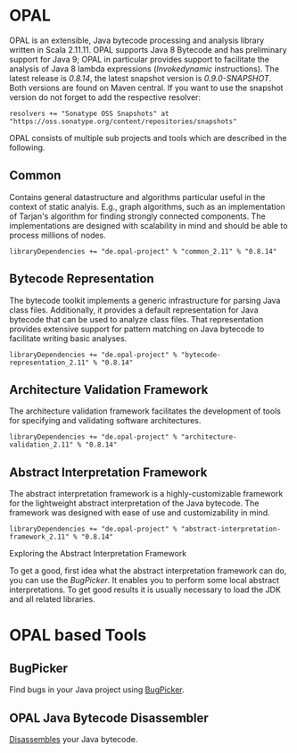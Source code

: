 # OPAL

OPAL is an extensible, Java bytecode processing and analysis library written in Scala 2.11.11. OPAL supports Java 8 Bytecode and has preliminary support for Java 9; OPAL in particular provides support to facilitate the analysis of Java 8 lambda expressions (*Invokedynamic* instructions). The latest release is *0.8.14*, the latest snapshot version is *0.9.0-SNAPSHOT*. Both versions are found on Maven central. If you want to use the snapshot version do not forget to add the respective resolver:

    resolvers += "Sonatype OSS Snapshots" at "https://oss.sonatype.org/content/repositories/snapshots"

OPAL consists of multiple sub projects and tools which are described in the following.

## Common
Contains general datastructure and algorithms particular useful in the context of static analyis. E.g., graph algorithms, such as
an implementation of Tarjan's algorithm for finding strongly connected components. The implementations are designed with scalability in mind and should be able to process millions of nodes.

    libraryDependencies += "de.opal-project" % "common_2.11" % "0.8.14"


## Bytecode Representation
The bytecode toolkit implements a generic infrastructure for parsing Java class files. Additionally,
it provides a default representation for Java bytecode that can be used to analyze class files. That
representation provides extensive support for pattern matching on Java bytecode to facilitate writing
basic analyses.

    libraryDependencies += "de.opal-project" % "bytecode-representation_2.11" % "0.8.14"


## Architecture Validation Framework
The architecture validation framework facilitates the development of tools for specifying and validating software architectures.

    libraryDependencies += "de.opal-project" % "architecture-validation_2.11" % "0.8.14"

## Abstract Interpretation Framework
The abstract interpretation framework is a highly-customizable framework for the lightweight abstract interpretation of the Java bytecode. The framework was designed with ease of use and customizability in mind.

    libraryDependencies += "de.opal-project" % "abstract-interpretation-framework_2.11" % "0.8.14"

Exploring the Abstract Interpretation Framework


To get a good, first idea what the abstract interpretation framework can do, you can use the *BugPicker*. It enables you to perform some local abstract interpretations. To get good results it is usually necessary to load the JDK and all related libraries.

# OPAL based Tools

## BugPicker
Find bugs in your Java project using [BugPicker](tools/bugpicker/index.php).

## OPAL Java Bytecode Disassembler
[Disassembles](DeveloperTools.html) your Java bytecode.
